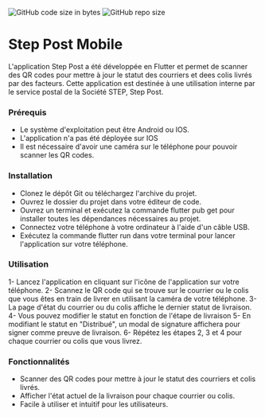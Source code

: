 ![GitHub code size in bytes](https://img.shields.io/github/languages/code-size/StudioFabrique/StepPostMobile)
![GitHub repo size](https://img.shields.io/github/repo-size/StudioFabrique/StepPostMobile)

# Step Post Mobile

L'application Step Post a été développée en Flutter et permet de scanner des QR codes pour mettre à jour le statut des courriers et dees colis livrés par des facteurs. Cette application est destinée à une utilisation interne par le service postal de la Société STEP, Step Post.

### Prérequis
- Le système d'exploitation peut être Android ou IOS.
- L'application n'a pas été déployée sur IOS
- Il est nécessaire d'avoir une caméra sur le téléphone pour pouvoir scanner les QR codes.

### Installation
- Clonez le dépôt Git ou téléchargez l'archive du projet.
- Ouvrez le dossier du projet dans votre éditeur de code.
- Ouvrez un terminal et exécutez la commande flutter pub get pour installer toutes les dépendances nécessaires au projet.
- Connectez votre téléphone à votre ordinateur à l'aide d'un câble USB.
- Exécutez la commande flutter run dans votre terminal pour lancer l'application sur votre téléphone.

### Utilisation
1- Lancez l'application en cliquant sur l'icône de l'application sur votre téléphone.
2- Scannez le QR code qui se trouve sur le courrier ou le colis que vous êtes en train de livrer en utilisant la caméra de votre téléphone.
3- La page d'état du courrier ou du colis affiche le dernier statut de livraison.
4- Vous pouvez modifier le statut en fonction de l'étape de livraison
5- En modifiant le statut en "Distribué", un modal de signature affichera pour signer comme preuve de livraison.
6- Répétez les étapes 2, 3 et 4 pour chaque courrier ou colis que vous livrez.

### Fonctionnalités
- Scanner des QR codes pour mettre à jour le statut des courriers et colis livrés.
- Afficher l'état actuel de la livraison pour chaque courrier ou colis.
- Facile à utiliser et intuitif pour les utilisateurs.
